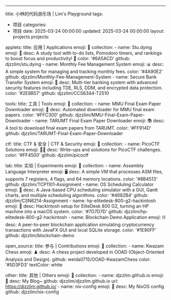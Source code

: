 ---
title:  小林的代码游乐场 | Lim's Playground
tags:
  - 项目
categories:
  - 项目
date: 2025-03-24 00:00:00
updated: 2025-03-24 00:00:00
layout: projects
projects:

  applets:
    title: 应用 | Applications
    emoji: 📱
    collection:
      - name: Stu.dying
        emoji: 🎯
        desc: A study tool with to-do lists, Pomodoro timers, and rankings to boost focus and productivity! 🚀
        color: '#6A5ACD'
        github: djzzlim/stu.dying
      - name: Monthly Fee Management System
        emoji: 📊
        desc: A simple system for managing and tracking monthly fees.
        color: '#4A90E2'
        github: djzzlim/Monthly-Fee-Management-System
      - name: Secure Bank Transfer System
        emoji: 🏦
        desc: Multi-tier banking system with advanced security features including TDE, RLS, DDM, and encrypted data protection.
        color: '#2E8B57'
        github: djzzlim/CCS6344-T2510

  tools:
    title: 工具 | Tools
    emoji: 🔧
    collection:
      - name: MMU Final Exam Paper Downloader
        emoji: 📄
        desc: Automated downloader for MMU final exam papers.
        color: '#FFC300'
        github: djzzlim/MMU-Final-Exam-Paper-Downloader
      - name: TARUMT Final Exam Paper Downloader
        emoji: 📚
        desc: A tool to download final exam papers from TARUMT.
        color: '#FF914D'
        github: djzzlim/TARUMT-Final-Exam-Paper-Downloader

  ctf:
    title: CTF & 安全 | CTF & Security
    emoji: 🔐
    collection:
      - name: PicoCTF Solutions
        emoji: 🕵️‍♂️
        desc: Write-ups and solutions for PicoCTF challenges.
        color: '#FF4500'
        github: djzzlim/picoctf

  lab:
    title: 实验 | Experiments
    emoji: 🧪
    collection:
      - name: Assembly Language Interpreter
        emoji: 🖥️
        desc: A simple VM that processes ASM files, supports 7 registers, 4 flags, and 64 memory locations.
        color: '#8B4513'
        github: djzzlim/TCP1101-Assignment
      - name: OS Scheduling Calculator
        emoji: 📜
        desc: A Java-based CPU scheduling simulator with a GUI, Gantt charts, and multiple scheduling algorithms.
        color: '#4682B4'
        github: djzzlim/CSN6214-Assignment
      - name: hp-elitedesk-800-g2-hackintosh
        emoji: 🍎
        desc: Hackintosh setup for EliteDesk 800 G2, turning an HP machine into a macOS system.
        color: '#7D7D7D'
        github: djzzlim/hp-elitedesk-800-g2-hackintosh
      - name: Blockchain Demo Application
        emoji: ⛓️
        desc: A peer-to-peer blockchain application simulating cryptocurrency transactions with JavaFX GUI and local SQLite storage.
        color: '#1E90FF'
        github: djzzlim/blockchain-demo
      
  open_source:
    title: 参与 | Contributions
    emoji: 👥
    collection:
      - name: Kwazam Chess
        emoji: ♟️
        desc: A chess project developed in OOAD (Object-Oriented Analysis and Design).
        github: weida0715/OOAD-KwazamChess
        color: '#5D3FD3'
        textColor: white

  other:
    title: 其他 | Others
    emoji: 📁
    collection:
      - name: djzzlim.github.io
        emoji: 📖
        desc: My Blog~
        github: djzzlim/djzzlim.github.io
        url: https://djzzlim.github.io/
      - name: nix-config
        emoji: 📖
        desc: My NixOS config
        github: djzzlim/nix-config